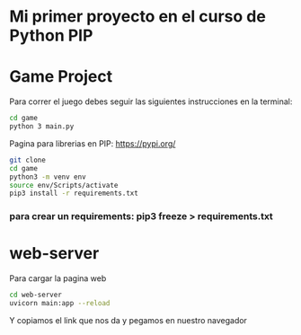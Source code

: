 # Mi primer proyecto en el curso de Python PIP
# Game Project

Para correr el juego debes seguir las siguientes instrucciones
en la terminal:

``` sh
cd game
python 3 main.py

```
Pagina para librerias en PIP: https://pypi.org/

``` sh
git clone
cd game
python3 -m venv env
source env/Scripts/activate
pip3 install -r requirements.txt
```

### para crear un requirements: pip3 freeze > requirements.txt
 
# web-server

Para cargar la pagina web
```sh
cd web-server
uvicorn main:app --reload
```
Y copiamos el link que nos da y pegamos en nuestro navegador